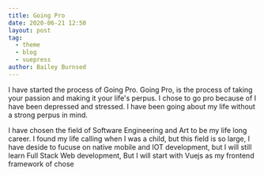 ```yaml
---
title: Going Pro
date: 2020-06-21 12:50
layout: post
tag:
  - theme
  - blog
  - vuepress
author: Bailey Burnsed
---
```


I have started the process of Going Pro. Going Pro, is the process of taking your passion and making it your life's perpus. I chose to go pro because of I have been depressed and stressed. I have been going about my life without a strong perpus in mind.

I have chosen the field of Software Engineering and Art to be my life long career. I found my life calling when I was a child, but this field is so large, I have deside to fucuse on native mobile and IOT development, but I will still learn Full Stack Web development, But I will start with Vuejs as my frontend framework of chose
